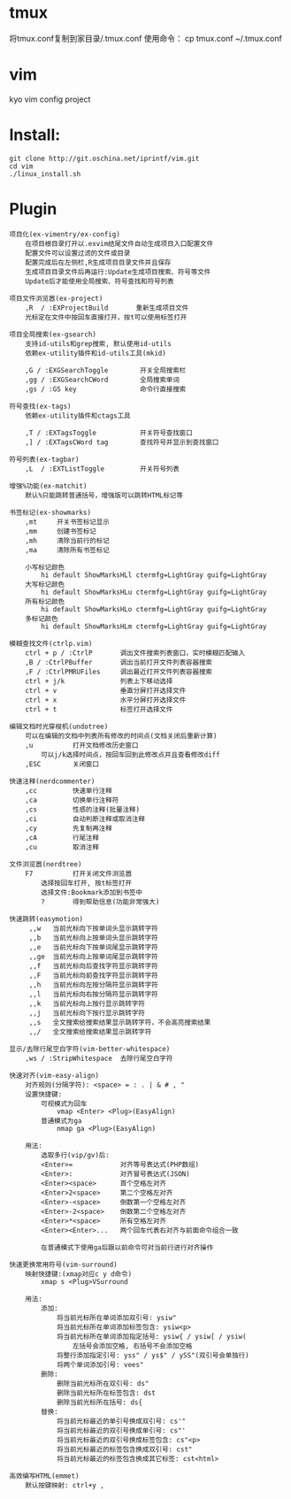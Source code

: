 # tmux
将tmux.conf复制到家目录/.tmux.conf
使用命令： cp tmux.conf ~/.tmux.conf


# vim
kyo vim config project

# Install:
    git clone http://git.oschina.net/iprintf/vim.git
    cd vim
    ./linux_install.sh

# Plugin
    项目化(ex-vimentry/ex-config)
        在项目根目录打开以.exvim结尾文件自动生成项目入口配置文件
        配置文件可以设置过滤的文件或目录
        配置完成后在左侧栏,R生成项目目录文件并且保存
        生成项目目录文件后再运行:Update生成项目搜索、符号等文件
        Update后才能使用全局搜索、符号查找和符号列表

    项目文件浏览嚣(ex-project)
        ,R  / :EXProjectBuild       重新生成项目文件
        光标定在文件中按回车直接打开，按t可以使用标签打开

    项目全局搜索(ex-gsearch)
        支持id-utils和grep搜索, 默认使用id-utils
        依赖ex-utility插件和id-utils工具(mkid)

        ,G / :EXGSearchToggle        开关全局搜索栏
        ,gg / :EXGSearchCWord        全局搜索单词
        ,gs / :GS key                命令行直接搜索

    符号查找(ex-tags)
        依赖ex-utility插件和ctags工具

        ,T / :EXTagsToggle           开关符号查找窗口
        ,] / :EXTagsCWord tag        查找符号并显示到查找窗口

    符号列表(ex-tagbar)
        ,L  / :EXTListToggle         开关符号列表

    增强%功能(ex-matchit)
        默认%只能跳转普通括号，增强版可以跳转HTML标记等

    书签标记(ex-showmarks)
        ,mt     开关书签标记显示
        ,mm     创建书签标记
        ,mh     清除当前行的标记
        ,ma     清除所有书签标记

        小写标记颜色
            hi default ShowMarksHLl ctermfg=LightGray guifg=LightGray
        大写标记颜色
            hi default ShowMarksHLu ctermfg=LightGray guifg=LightGray
        所有标记颜色
            hi default ShowMarksHLo ctermfg=LightGray guifg=LightGray
        多标记颜色
            hi default ShowMarksHLm ctermfg=LightGray guifg=LightGray

    模糊查找文件(ctrlp.vim)
        ctrl + p / :CtrlP       调出文件搜索列表窗口，实时模糊匹配输入
        ,B / :CtrlPBuffer       调出当前打开文件列表容器搜索
        ,F / :CtrlPMRUFiles     调出最近打开文件列表容器搜索
        ctrl + j/k              列表上下移动选择
        ctrl + v                垂直分屏打开选择文件
        ctrl + x                水平分屏打开选择文件
        ctrl + t                标签打开选择文件

    编辑文档时光穿梭机(undotree)
        可以在编辑的文档中列表所有修改的时间点(文档关闭后重新计算)
        ,u          打开文档修改历史窗口
            可以j/k选择时间点，按回车回到此修改点并且查看修改diff
        ,ESC        关闭窗口

    快速注释(nerdcommenter)
        ,cc         快速单行注释
        ,ca         切换单行注释符
        ,cs         性感的注释(批量注释)
        ,ci         自动判断注释或取消注释
        ,cy         先复制再注释
        ,cA         行尾注释
        ,cu         取消注释

    文件浏览嚣(nerdtree)
        F7          打开关闭文件浏览嚣
            选择按回车打开, 按t标签打开
            选择文件:Bookmark添加到书签中
            ?       得到帮助信息(功能非常强大)

    快速跳转(easymotion)
         ,,w   当前光标向下按单词头显示跳转字符
         ,,b   当前光标向上按单词头显示跳转字符
         ,,e   当前光标向下按单词尾显示跳转字符
         ,,ge  当前光标向上按单词尾显示跳转字符
         ,,f   当前光标向后查找字符显示跳转字符
         ,,F   当前光标向前查找字符显示跳转字符
         ,,h   当前光标向左按分隔符显示跳转字符
         ,,l   当前光标向右按分隔符显示跳转字符
         ,,k   当前光标向上按行显示跳转字符
         ,,j   当前光标向下按行显示跳转字符
         ,,s   全文搜索给搜索结果显示跳转字符，不会高亮搜索结果
         ,,/   全文搜索给搜索结果显示跳转字符

    显示/去除行尾空白字符(vim-better-whitespace)
        ,ws / :StripWhitespace  去除行尾空白字符

    快速对齐(vim-easy-align)
        对齐规则(分隔字符): <space> = : . | & # , "
        设置快捷键:
            可视模式为回车
                vmap <Enter> <Plug>(EasyAlign)
            普通模式为ga
                nmap ga <Plug>(EasyAlign)

        用法:
            选取多行(vip/gv)后:
            <Enter>=            对齐等号表达式(PHP数组)
            <Enter>:            对齐冒号表达式(JSON)
            <Enter><space>      首个空格左对齐
            <Enter>2<space>     第二个空格左对齐
            <Enter>-<space>     倒数第一个空格左对齐
            <Enter>-2<space>    倒数第二个空格左对齐
            <Enter>*<space>     所有空格左对齐
            <Enter><Enter>...   两个回车代表右对齐与前面命令组合一致

            在普通模式下使用ga后跟以前命令可对当前行进行对齐操作

    快速更换常用符号(vim-surround)
        映射快捷键:(xmap对应c y d命令)
            xmap s <Plug>VSurround

        用法:
            添加:
                将当前光标所在单词添加双引号: ysiw"
                将当前光标所在单词添加标签包含: ysiw<p>
                将当前光标所在单词添加指定括号: ysiw{ / ysiw[ / ysiw(
                    左括号会添加空格, 右括号不会添加空格
                将整行添加指定引号: yss" / ys$" / ySS"(双引号会单独行)
                将两个单词添加引号: vees"
            删除:
                删除当前光标所在双引号: ds"
                删除当前光标所在标签包含: dst
                删除当前光标所在括号: ds{
            替换:
                将当前光标最近的单引号换成双引号: cs'"
                将当前光标最近的双引号换成单引号: cs"'
                将当前光标最近的双引号换成标签包含: cs"<p>
                将当前光标最近的标签包含换成双引号: cst"
                将当前光标最近的标签包含换成其它标签: cst<html>

    高效编写HTML(emmet)
        默认按键映射: ctrl+y ,

